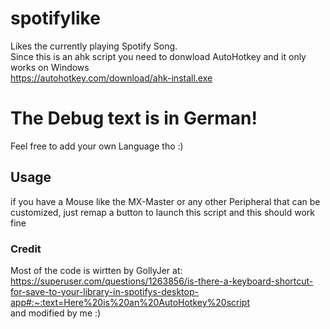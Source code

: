 # spotifylike
Likes the currently playing Spotify Song.  
Since this is an ahk script you need to donwload AutoHotkey and it only works on Windows  
https://autohotkey.com/download/ahk-install.exe


# The Debug text is in German!
Feel free to add your own Language tho :)

## Usage
if you have a Mouse like the MX-Master or any other Peripheral that can be customized, just remap a button to launch this script and this should work fine

### Credit
Most of the code is wirtten by GollyJer at:  
https://superuser.com/questions/1263856/is-there-a-keyboard-shortcut-for-save-to-your-library-in-spotifys-desktop-app#:~:text=Here%20is%20an%20AutoHotkey%20script  
and modified by me :)
